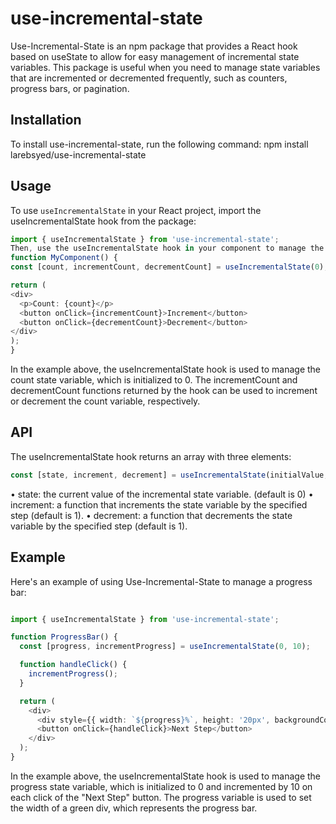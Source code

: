 # use-incremental-state
Use-Incremental-State is an npm package that provides a React hook based on useState to allow for easy management of incremental state variables. This package is useful when you need to manage state variables that are incremented or decremented frequently, such as counters, progress bars, or pagination.
## Installation
To install use-incremental-state, run the following command:
npm install larebsyed/use-incremental-state
## Usage
To use `useIncrementalState` in your React project, import the useIncrementalState hook from the package:
```` typescript
import { useIncrementalState } from 'use-incremental-state';
Then, use the useIncrementalState hook in your component to manage the incremental state variable:
function MyComponent() {
const [count, incrementCount, decrementCount] = useIncrementalState(0);

return (
<div>
  <p>Count: {count}</p>
  <button onClick={incrementCount}>Increment</button>
  <button onClick={decrementCount}>Decrement</button>
</div>
);
}
````
In the example above, the useIncrementalState hook is used to manage the count state variable, which is initialized to 0. The incrementCount and decrementCount functions returned by the hook can be used to increment or decrement the count variable, respectively.
## API
The useIncrementalState hook returns an array with three elements:

```` typescript
const [state, increment, decrement] = useIncrementalState(initialValue, step = 1);
````

• state: the current value of the incremental state variable. (default is 0)
• increment: a function that increments the state variable by the specified step (default is 1).
• decrement: a function that decrements the state variable by the specified step (default is 1).

## Example
Here's an example of using Use-Incremental-State to manage a progress bar:

```` typescript

import { useIncrementalState } from 'use-incremental-state';

function ProgressBar() {
  const [progress, incrementProgress] = useIncrementalState(0, 10);

  function handleClick() {
    incrementProgress();
  }

  return (
    <div>
      <div style={{ width: `${progress}%`, height: '20px', backgroundColor: 'green' }}></div>
      <button onClick={handleClick}>Next Step</button>
    </div>
  );
}

````

In the example above, the useIncrementalState hook is used to manage the progress state variable, which is initialized to 0 and incremented by 10 on each click of the "Next Step" button. The progress variable is used to set the width of a green div, which represents the progress bar.
